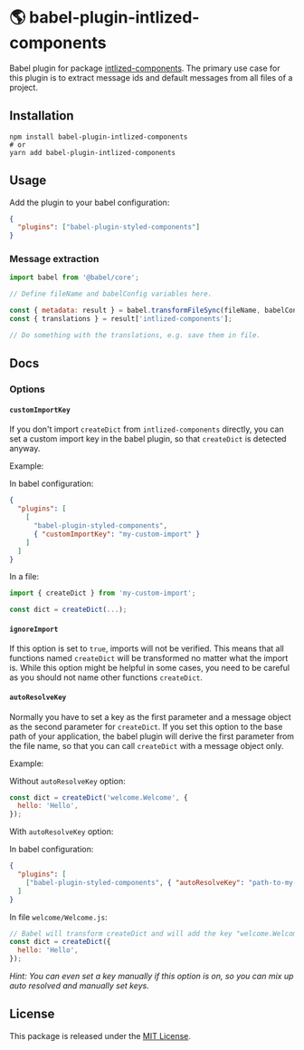 # 🌎 babel-plugin-intlized-components

Babel plugin for package [intlized-components](https://github.com/ProAI/intlized-components). The primary use case for this plugin is to extract message ids and default messages from all files of a project.

## Installation

```shell
npm install babel-plugin-intlized-components
# or
yarn add babel-plugin-intlized-components
```

## Usage

Add the plugin to your babel configuration:

```json
{
  "plugins": ["babel-plugin-styled-components"]
}
```

### Message extraction

```javascript
import babel from '@babel/core';

// Define fileName and babelConfig variables here.

const { metadata: result } = babel.transformFileSync(fileName, babelConfig);
const { translations } = result['intlized-components'];

// Do something with the translations, e.g. save them in file.
```

## Docs

### Options

#### `customImportKey`

If you don't import `createDict` from `intlized-components` directly, you can set a custom import key in the babel plugin, so that `createDict` is detected anyway.

Example:

In babel configuration:

```json
{
  "plugins": [
    [
      "babel-plugin-styled-components",
      { "customImportKey": "my-custom-import" }
    ]
  ]
}
```

In a file:

```javascript
import { createDict } from 'my-custom-import';

const dict = createDict(...);
```

#### `ignoreImport`

If this option is set to `true`, imports will not be verified. This means that all functions named `createDict` will be transformed no matter what the import is. While this option might be helpful in some cases, you need to be careful as you should not name other functions `createDict`.

#### `autoResolveKey`

Normally you have to set a key as the first parameter and a message object as the second parameter for `createDict`. If you set this option to the base path of your application, the babel plugin will derive the first parameter from the file name, so that you can call `createDict` with a message object only.

Example:

Without `autoResolveKey` option:

```javascript
const dict = createDict('welcome.Welcome', {
  hello: 'Hello',
});
```

With `autoResolveKey` option:

In babel configuration:

```json
{
  "plugins": [
    ["babel-plugin-styled-components", { "autoResolveKey": "path-to-my-app" }]
  ]
}
```

In file `welcome/Welcome.js`:

```javascript
// Babel will transform createDict and will add the key "welcome.Welcome" as first parameter to the function call.
const dict = createDict({
  hello: 'Hello',
});
```

_Hint: You can even set a key manually if this option is on, so you can mix up auto resolved and manually set keys._

## License

This package is released under the [MIT License](LICENSE).
